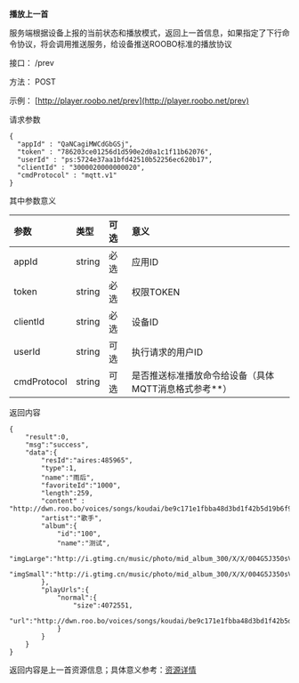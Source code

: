 **播放上一首**

服务端根据设备上报的当前状态和播放模式，返回上一首信息，如果指定了下行命令协议，将会调用推送服务，给设备推送ROOBO标准的播放协议

接口： /prev

方法： POST

示例： [http://player.roobo.net/prev](http://player.roobo.net/prev)

请求参数

```
{
  "appId" : "QaNCagiMWCdGbGSj",
  "token" : "786203ce01256d1d590e2d0a1c1f11b62076",
  "userId" : "ps:5724e37aa1bfd42510b52256ec620b17",
  "clientId" : "3000020000000020",
  "cmdProtocol" : "mqtt.v1"
}
```

其中参数意义

| 参数 | 类型 | 可选 | 意义 |
| :--- | :--- | :--- | :--- |
| appId | string | 必选 | 应用ID |
| token | string | 必选 | 权限TOKEN |
| clientId | string | 必选 | 设备ID |
| userId | string | 可选 | 执行请求的用户ID |
| cmdProtocol | string | 可选 | 是否推送标准播放命令给设备（具体MQTT消息格式参考\*\*） |

返回内容

```
{
    "result":0,
    "msg":"success",
    "data":{
        "resId":"aires:485965",
        "type":1,
        "name":"雨后",
        "favoriteId":"1000",
        "length":259,
        "content" : "http://dwn.roo.bo/voices/songs/koudai/be9c171e1fbba48d3bd1f42b5d19b6f9.mp3",
        "artist":"歌手",
        "album":{
            "id":"100",
            "name":"测试",
            "imgLarge":"http://i.gtimg.cn/music/photo/mid_album_300/X/X/004G5J350sVsXX.jpg",
            "imgSmall":"http://i.gtimg.cn/music/photo/mid_album_300/X/X/004G5J350sVsXX.jpg"
        },
        "playUrls":{
            "normal":{
                "size":4072551,
                "url":"http://dwn.roo.bo/voices/songs/koudai/be9c171e1fbba48d3bd1f42b5d19b6f9.mp3"
            }
        }
    }
}
```

返回内容是上一首资源信息；具体意义参考：[资源详情](/cms/mo-kuai-lie-biao.md)

